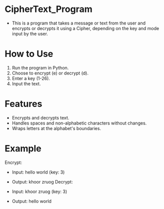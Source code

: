 # CipherText_Program
- This is a program that takes a message or text from the user and encrypts or decrypts it using a Cipher, depending on the key and mode input by the user.

# How to Use
1) Run the program in Python.
2) Choose to encrypt (e) or decrypt (d).
3) Enter a key (1-26).
4) Input the text.
# Features
- Encrypts and decrypts text.
- Handles spaces and non-alphabetic characters without changes.
- Wraps letters at the alphabet's boundaries.
# Example
Encrypt:

- Input: hello world (key: 3)
- Output: khoor zruog
Decrypt:

- Input: khoor zruog (key: 3)
- Output: hello world
